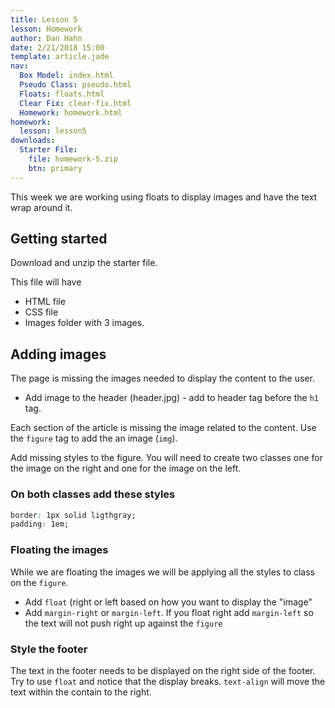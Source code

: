 ```yaml
---
title: Lesson 5
lesson: Homework
author: Dan Hahn
date: 2/21/2018 15:00
template: article.jade
nav:
  Box Model: index.html
  Pseudo Class: pseudo.html
  Floats: floats.html
  Clear Fix: clear-fix.html
  Homework: homework.html
homework:
  lesson: lesson5
downloads:
  Starter File:
    file: homework-5.zip
    btn: primary
---
```


This week we are working using floats to display images and have the text wrap around it. 

## Getting started

Download and unzip the starter file.  

This file will have 

* HTML file
* CSS file
* Images folder with 3 images. 

## Adding images

The page is missing the images needed to display the content to the user.  

* Add image to the header (header.jpg) - add to header tag before the `h1` tag.

Each section of the article is missing the image related to the content.  Use the `figure` tag to add the an image (`img`). 

Add missing styles to the figure.  You will need to create two classes one for the image on the right and one for the image on the left.  

### On both classes add these styles 

```css
border: 1px solid ligthgray;
padding: 1em;
```

### Floating the images

While we are floating the images we will be applying all the styles to class on the `figure`.  

* Add `float` (right or left based on how you want to display the "image"
* Add `margin-right` or `margin-left`.  If you float right add `margin-left` so the text will not push right up against the `figure`

### Style the footer

The text in the footer needs to be displayed on the right side of the footer.   Try to use `float` and notice that the display breaks.  `text-align` will move the text within the contain to the right. 

